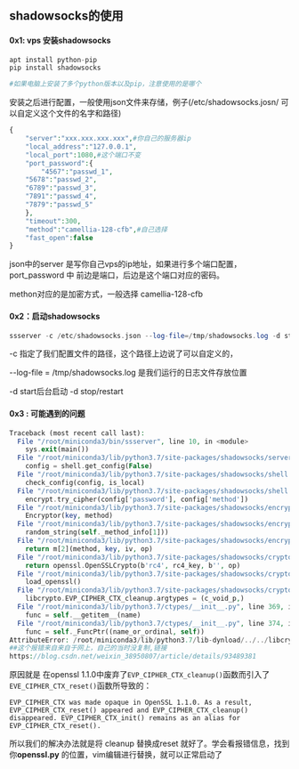 ## shadowsocks的使用

#### 0x1: vps 安装shadowsocks

```php
apt install python-pip
pip install shadowsocks

#如果电脑上安装了多个python版本以及pip，注意使用的是哪个
```

安装之后进行配置，一般使用json文件来存储，例子\(/etc/shadowsocks.josn/  可以自定义这个文件的名字和路径\)

```php
{
    "server":"xxx.xxx.xxx.xxx",#你自己的服务器ip
    "local_address":"127.0.0.1",
    "local_port":1080,#这个端口不变
    "port_password":{
        "4567":"passwd_1",
    "5678":"passwd_2",
    "6789":"passwd_3",
    "7891":"passwd_4",
    "7879":"passwd_5"
    },
    "timeout":300,
    "method":"camellia-128-cfb",#自己选择
    "fast_open":false
}
```

json中的server 是写你自己vps的ip地址，如果进行多个端口配置，port\_password 中 前边是端口，后边是这个端口对应的密码。

methon对应的是加密方式，一般选择 camellia-128-cfb

#### 0x2：启动shadowsocks

```php
ssserver -c /etc/shadowsocks.json --log-file=/tmp/shadowsocks.log -d start
```

-c 指定了我们配置文件的路径，这个路径上边说了可以自定义的，

--log-file = /tmp/shadowsocks.log   是我们运行的日志文件存放位置

-d  start后台启动   -d stop/restart

#### 0x3 : 可能遇到的问题

```php
Traceback (most recent call last):
  File "/root/miniconda3/bin/ssserver", line 10, in <module>
    sys.exit(main())
  File "/root/miniconda3/lib/python3.7/site-packages/shadowsocks/server.py", line 34, in main
    config = shell.get_config(False)
  File "/root/miniconda3/lib/python3.7/site-packages/shadowsocks/shell.py", line 262, in get_config
    check_config(config, is_local)
  File "/root/miniconda3/lib/python3.7/site-packages/shadowsocks/shell.py", line 124, in check_config
    encrypt.try_cipher(config['password'], config['method'])
  File "/root/miniconda3/lib/python3.7/site-packages/shadowsocks/encrypt.py", line 44, in try_cipher
    Encryptor(key, method)
  File "/root/miniconda3/lib/python3.7/site-packages/shadowsocks/encrypt.py", line 83, in __init__
    random_string(self._method_info[1]))
  File "/root/miniconda3/lib/python3.7/site-packages/shadowsocks/encrypt.py", line 109, in get_cipher
    return m[2](method, key, iv, op)
  File "/root/miniconda3/lib/python3.7/site-packages/shadowsocks/crypto/rc4_md5.py", line 33, in create_cipher
    return openssl.OpenSSLCrypto(b'rc4', rc4_key, b'', op)
  File "/root/miniconda3/lib/python3.7/site-packages/shadowsocks/crypto/openssl.py", line 76, in __init__
    load_openssl()
  File "/root/miniconda3/lib/python3.7/site-packages/shadowsocks/crypto/openssl.py", line 52, in load_openssl
    libcrypto.EVP_CIPHER_CTX_cleanup.argtypes = (c_void_p,)
  File "/root/miniconda3/lib/python3.7/ctypes/__init__.py", line 369, in __getattr__
    func = self.__getitem__(name)
  File "/root/miniconda3/lib/python3.7/ctypes/__init__.py", line 374, in __getitem__
    func = self._FuncPtr((name_or_ordinal, self))
AttributeError: /root/miniconda3/lib/python3.7/lib-dynload/../../libcrypto.so.1.1: undefined symbol: EVP_CIPHER_CTX_cleanup
##这个报错来自来自于网上，自己的当时没复制,链接
https://blog.csdn.net/weixin_38950807/article/details/93489381
```

 原因就是 在openssl 1.1.0中废弃了`EVP_CIPHER_CTX_cleanup()`函数而引入了`EVE_CIPHER_CTX_reset()`函数所导致的：

```
EVP_CIPHER_CTX was made opaque in OpenSSL 1.1.0. As a result, EVP_CIPHER_CTX_reset() appeared and EVP_CIPHER_CTX_cleanup() disappeared. EVP_CIPHER_CTX_init() remains as an alias for EVP_CIPHER_CTX_reset().
```

所以我们的解决办法就是将 cleanup 替换成reset 就好了。学会看报错信息，找到你**openssl.py** 的位置，vim编辑进行替换，就可以正常启动了

































